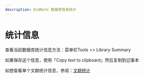 ```yaml
---
description: EndNote 数据库信息统计
---
```


# 统计信息

查看当前数据库统计信息方法：菜单栏Tools &gt;&gt; Library Summary

如果保存这个信息，使用「Copy text to clipboard」然后复制到记事本

如想查看单个文献统计信息，参阅：[文献统计](../05EditRef/Record_Summary.htm)

